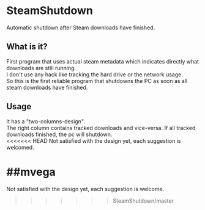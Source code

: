 # SteamShutdown
Automatic shutdown after Steam downloads have finished.

## What is it?

First program that uses actual steam metadata which indicates directly what downloads are still running.  
I don't use any hack like tracking the hard drive or the network usage.  
So this is the first reliable program that shutdowns the PC as soon as all steam downloads have finished.

## Usage
It has a "two-columns-design".  
The right column contains tracked downloads and vice-versa. If all tracked downloads finished, the pc will shutdown.  
<<<<<<< HEAD
Not satisfied with the design yet, each suggestion is welcomed.

##mvega
=======
Not satisfied with the design yet, each suggestion is welcome.
>>>>>>> SteamShutdown/master
